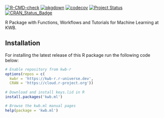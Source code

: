 [![R-CMD-check](https://github.com/KWB-R/kwb.ml/workflows/R-CMD-check/badge.svg)](https://github.com/KWB-R/kwb.ml/actions?query=workflow%3AR-CMD-check)
[![pkgdown](https://github.com/KWB-R/kwb.ml/workflows/pkgdown/badge.svg)](https://github.com/KWB-R/kwb.ml/actions?query=workflow%3Apkgdown)
[![codecov](https://codecov.io/github/KWB-R/kwb.ml/branch/main/graphs/badge.svg)](https://codecov.io/github/KWB-R/kwb.ml)
[![Project Status](https://img.shields.io/badge/lifecycle-experimental-orange.svg)](https://www.tidyverse.org/lifecycle/#experimental)
[![CRAN_Status_Badge](https://www.r-pkg.org/badges/version/kwb.ml)]()

R Package with Functions, Workflows and Tutorials
for Machine Learning at KWB.

## Installation

For installing the latest release of this R package run the following code below:

```r
# Enable repository from kwb-r
options(repos = c(
  kwbr = 'https://kwb-r.r-universe.dev',
  CRAN = 'https://cloud.r-project.org'))
  
# Download and install keys.lid in R
install.packages('kwb.ml')

# Browse the kwb.ml manual pages
help(package = 'kwb.ml')
```
